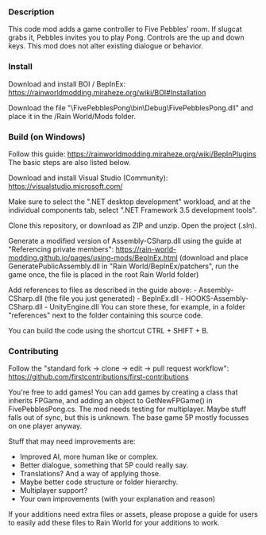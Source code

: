 ### Description
This code mod adds a game controller to Five Pebbles' room. If slugcat grabs it, Pebbles invites you to play Pong. Controls are the up and down keys. This mod does not alter existing dialogue or behavior.


### Install
Download and install BOI / BepInEx: https://rainworldmodding.miraheze.org/wiki/BOI#Installation

Download the file "\FivePebblesPong\bin\Debug\FivePebblesPong.dll" and place it in the /Rain World/Mods folder.


### Build (on Windows)
Follow this guide: https://rainworldmodding.miraheze.org/wiki/BepInPlugins 
The basic steps are also listed below.

Download and install Visual Studio (Community): https://visualstudio.microsoft.com/

Make sure to select the ".NET desktop development" workload, and at the individual components tab, select ".NET Framework 3.5 development tools".

Clone this repository, or download as ZIP and unzip. Open the project (.sln).

Generate a modified version of Assembly-CSharp.dll using the guide at "Referencing private members": https://rain-world-modding.github.io/pages/using-mods/BepInEx.html 
(download and place GeneratePublicAssembly.dll in "Rain World/BepInEx/patchers", run the game once, the file is placed in the root Rain World folder)

Add references to files as described in the guide above:
	- Assembly-CSharp.dll (the file you just generated)
	- BepInEx.dll
	- HOOKS-Assembly-CSharp.dll
	- UnityEngine.dll
You can store these, for example, in a folder "references" next to the folder containing this source code.

You can build the code using the shortcut CTRL + SHIFT + B.


### Contributing
Follow the "standard fork -> clone -> edit -> pull request workflow": https://github.com/firstcontributions/first-contributions

You're free to add games! You can add games by creating a class that inherits FPGame, and adding an object to GetNewFPGame() in FivePebblesPong.cs.
The mod needs testing for multiplayer. Maybe stuff falls out of sync, but this is unknown. The base game 5P mostly focusses on one player anyway.

Stuff that may need improvements are:
- Improved AI, more human like or complex.
- Better dialogue, something that 5P could really say.
- Translations? And a way of applying those.
- Maybe better code structure or folder hierarchy.
- Multiplayer support?
- Your own improvements (with your explanation and reason)

If your additions need extra files or assets, please propose a guide for users to easily add these files to Rain World for your additions to work.
